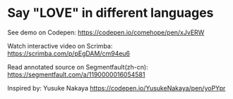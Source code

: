 # Say "LOVE" in different languages

See demo on Codepen: https://codepen.io/comehope/pen/xJvERW

Watch interactive video on Scrimba: https://scrimba.com/p/pEgDAM/cm94eu6

Read annotated source on Segmentfault(zh-cn): https://segmentfault.com/a/1190000016054581

Inspired by: Yusuke Nakaya https://codepen.io/YusukeNakaya/pen/yoPYpr
